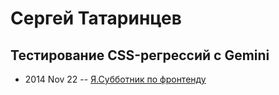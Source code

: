 # Сергей Татаринцев

## Тестирование CSS-регрессий с Gemini
- 2014 Nov 22 -- [Я.Субботник по фронтенду](https://events.yandex.ru/lib/talks/2594/)    
